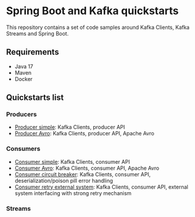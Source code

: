 # Spring Boot and Kafka quickstarts

This repository contains a set of code samples around Kafka Clients, Kafka Streams and Spring Boot. 

## Requirements

- Java 17
- Maven
- Docker 

## Quickstarts list

### Producers

- [Producer simple](/kafka-producer-quickstarts/kafka-producer-simple): Kafka Clients, producer API
- [Producer Avro](/kafka-producer-quickstarts/kafka-producer-avro): Kafka Clients, producer API, Apache Avro

### Consumers

- [Consumer simple](/kafka-consumer-quickstarts/kafka-consumer-simple): Kafka Clients, consumer API
- [Consumer Avro](/kafka-consumer-quickstarts/kafka-consumer-avro): Kafka Clients, consumer API, Apache Avro
- [Consumer circuit breaker](/kafka-consumer-quickstarts/kafka-consumer-circuit-breaker): Kafka Clients, consumer API, deserialization/poison pill error handling
- [Consumer retry external system](/kafka-consumer-quickstarts/kafka-consumer-retry-external-system): Kafka Clients, consumer API, external system interfacing with strong retry mechanism

### Streams
